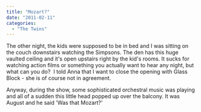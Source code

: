 ```yaml
---
title: "Mozart?"
date: "2011-02-11"
categories: 
  - "The Twins"
---
```


The other night, the kids were supposed to be in bed and I was sitting on the couch downstairs watching the Simpsons. The den has this huge vaulted ceiling and it's open upstairs right by the kid's rooms. It sucks for watching action films or something you actually want to hear any night, but what can you do?  I told Anna that I want to close the opening with Glass Block - she is of course not in agreement.

Anyway, during the show, some sophisticated orchestral music was playing and all of a sudden this little head popped up over the balcony. It was August and he said 'Was that Mozart?'
